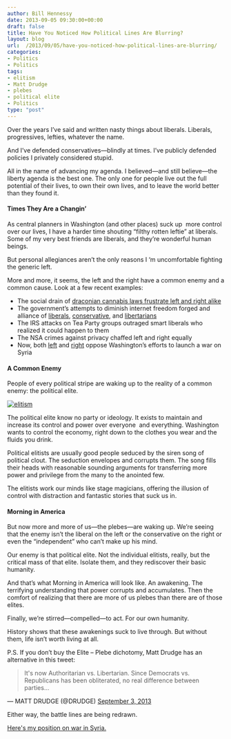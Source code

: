 ```yaml
---
author: Bill Hennessy
date: 2013-09-05 09:30:00+00:00
draft: false
title: Have You Noticed How Political Lines Are Blurring?
layout: blog
url:  /2013/09/05/have-you-noticed-how-political-lines-are-blurring/
categories:
- Politics
- Politics
tags:
- elitism
- Matt Drudge
- plebes
- political elite
- Politics
type: "post"
---
```


Over the years I’ve said and written nasty things about liberals. Liberals, progressives, lefties, whatever the name.

And I’ve defended conservatives—blindly at times. I’ve publicly defended policies I privately considered stupid.

All in the name of advancing my agenda. I believed—and still believe—the liberty agenda is the best one. The only one for people live out the full potential of their lives, to own their own lives, and to leave the world better than they found it.


#### Times They Are a Changin’


As central planners in Washington (and other places) suck up  more control over our lives, I have a harder time shouting “filthy rotten leftie” at liberals. Some of my very best friends are liberals, and they’re wonderful human beings.

But personal allegiances aren’t the only reasons I ‘m uncomfortable fighting the generic left.

More and more, it seems, the left and the right have a common enemy and a common cause. Look at a few recent examples:



  * The social drain of [draconian cannabis laws frustrate left and right alike](https://www.google.com/url?sa=t&rct=j&q=&esrc=s&source=web&cd=6&cad=rja&ved=0CFkQFjAF&url=http%3A%2F%2Freason.com%2Fpoll%2F2011%2F10%2F18%2Fnew-gallup-survey-majority-of&ei=DFgnUte6GY__qQHEk4HQCg&usg=AFQjCNFi4IqA2WmPt08HaxRZIKtBH-CNmA&sig2=srPhDE0beG1dbIBxpTv0AQ&bvm=bv.51495398,d.aWM)
  * The government’s attempts to diminish internet freedom forged and alliance of [liberals](https://www.huffingtonpost.com/news/stop-online-piracy-act), [conservative](https://www.theblaze.com/stories/2011/12/27/conservatives-bloggers-stepping-up-to-speak-out-against-sopa/), and [libertarians](https://reason.com/24-7/2013/06/08/governments-attempting-to-control-the-in)
  * The IRS attacks on Tea Party groups outraged smart liberals who realized it could happen to them
  * The NSA crimes against privacy chaffed left and right equally
  * Now, both [left](https://www.businessinsider.com/syria-war-resolution-pccc-liberal-democrats-oppose-obama-vote-2013-9) and [right](https://www.redstate.com/2013/09/02/conservatives-should-oppose-syrian-intervention/) oppose Washington’s efforts to launch a war on Syria



#### A Common Enemy


People of every political stripe are waking up to the reality of a common enemy: the political elite.

[![elitism](https://hennessysview.com/wp-content/uploads/2013/09/elitism.jpg)
](https://riverdaughter.wordpress.com/2008/10/14/why-do-elitist-liberals-support-obama/)

The political elite know no party or ideology. It exists to maintain and increase its control and power over everyone  and everything. Washington wants to control the economy, right down to the clothes you wear and the fluids you drink.

Political elitists are usually good people seduced by the siren song of political clout. The seduction envelopes and corrupts them. The song fills their heads with reasonable sounding arguments for transferring more power and privilege from the many to the anointed few.

The elitists work our minds like stage magicians, offering the illusion of control with distraction and fantastic stories that suck us in.


#### Morning in America


But now more and more of us—the plebes—are waking up. We’re seeing that the enemy isn’t the liberal on the left or the conservative on the right or even the “independent” who can’t make up his mind.

Our enemy is that political elite. Not the individual elitists, really, but the critical mass of that elite. Isolate them, and they rediscover their basic humanity.

And that’s what Morning in America will look like. An awakening. The terrifying understanding that power corrupts and accumulates. Then the comfort of realizing that there are more of us plebes than there are of those elites.

Finally, we’re stirred—compelled—to act. For our own humanity.

History shows that these awakenings suck to live through. But without them, life isn’t worth living at all.



P.S. If you don’t buy the Elite – Plebe dichotomy, Matt Drudge has an alternative in this tweet:


> It's now Authoritarian vs. Libertarian. Since Democrats vs. Republicans has been obliterated, no real difference between parties...

— MATT DRUDGE (@DRUDGE) [September 3, 2013](https://twitter.com/DRUDGE/statuses/374918870047277057)


Either way, the battle lines are being redrawn.

[Here's my position on war in Syria.](https://hennessysview.com/2013/09/04/im-crazy-dont-believe-president/)
